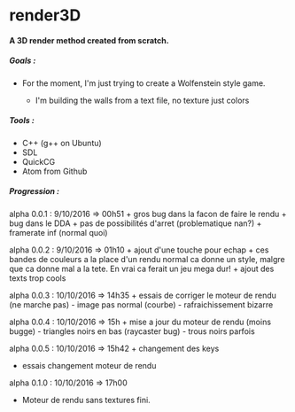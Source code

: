 # render3D

<h4>A 3D render method created from scratch.</h4>

<h5>Goals :</h5>
<ul>
<li>For the moment, I'm just trying to create a Wolfenstein style game.</li>
<ul>
<li>I'm building the walls from a text file, no texture just colors</li>
</ul>
</ul>

<h5>Tools :</h5>
<ul>
<li>C++ (g++ on Ubuntu)</li>
<li>SDL</li>
<li>QuickCG</li>
<li>Atom from Github</li>
</ul>

<h5>Progression :</h5>
alpha 0.0.1 : 9/10/2016 => 00h51
	+ gros bug dans la facon de faire le rendu
	+ bug dans le DDA
	+ pas de possibilités d'arret (problematique nan?)
	+ framerate inf (normal quoi)

alpha 0.0.2 : 9/10/2016 => 01h10
	+ ajout d'une touche pour echap
	+ ces bandes de couleurs a la place d'un rendu normal
		ca donne un style, malgre que ca donne mal a
		la tete. En vrai ca ferait un jeu mega dur!
	+ ajout des texts trop cools

alpha 0.0.3 : 10/10/2016 => 14h35
	+ essais de corriger le moteur de rendu (ne marche pas)
		- image pas normal (courbe)
		- rafraichissement bizarre

alpha 0.0.4 : 10/10/2016 => 15h
	+ mise a jour du moteur de rendu (moins bugge)
		- triangles noirs en bas (raycaster bug)
		- trous noirs parfois

alpha 0.0.5 : 10/10/2016 => 15h42
	+ changement des keys
  + essais changement moteur de rendu

alpha 0.1.0 : 10/10/2016 => 17h00
  + Moteur de rendu sans textures fini.
